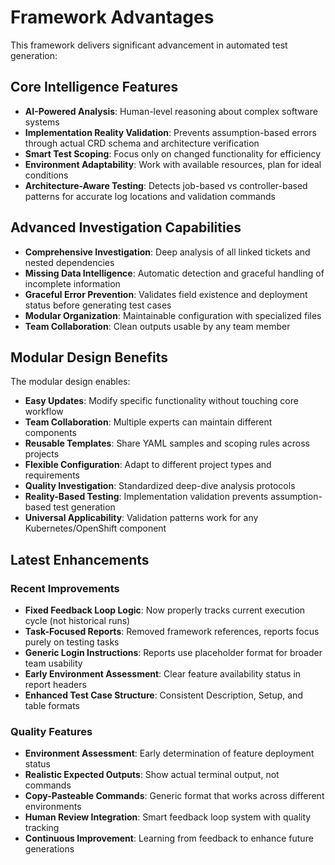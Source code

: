 # Framework Advantages

This framework delivers significant advancement in automated test generation:

## Core Intelligence Features
- **AI-Powered Analysis**: Human-level reasoning about complex software systems
- **Implementation Reality Validation**: Prevents assumption-based errors through actual CRD schema and architecture verification
- **Smart Test Scoping**: Focus only on changed functionality for efficiency
- **Environment Adaptability**: Work with available resources, plan for ideal conditions
- **Architecture-Aware Testing**: Detects job-based vs controller-based patterns for accurate log locations and validation commands

## Advanced Investigation Capabilities
- **Comprehensive Investigation**: Deep analysis of all linked tickets and nested dependencies
- **Missing Data Intelligence**: Automatic detection and graceful handling of incomplete information
- **Graceful Error Prevention**: Validates field existence and deployment status before generating test cases
- **Modular Organization**: Maintainable configuration with specialized files
- **Team Collaboration**: Clean outputs usable by any team member

## Modular Design Benefits
The modular design enables:
- **Easy Updates**: Modify specific functionality without touching core workflow
- **Team Collaboration**: Multiple experts can maintain different components  
- **Reusable Templates**: Share YAML samples and scoping rules across projects
- **Flexible Configuration**: Adapt to different project types and requirements
- **Quality Investigation**: Standardized deep-dive analysis protocols
- **Reality-Based Testing**: Implementation validation prevents assumption-based test generation
- **Universal Applicability**: Validation patterns work for any Kubernetes/OpenShift component

## Latest Enhancements

### Recent Improvements
- **Fixed Feedback Loop Logic**: Now properly tracks current execution cycle (not historical runs)
- **Task-Focused Reports**: Removed framework references, reports focus purely on testing tasks
- **Generic Login Instructions**: Reports use placeholder format for broader team usability
- **Early Environment Assessment**: Clear feature availability status in report headers
- **Enhanced Test Case Structure**: Consistent Description, Setup, and table formats

### Quality Features
- **Environment Assessment**: Early determination of feature deployment status
- **Realistic Expected Outputs**: Show actual terminal output, not commands
- **Copy-Pasteable Commands**: Generic format that works across different environments
- **Human Review Integration**: Smart feedback loop system with quality tracking
- **Continuous Improvement**: Learning from feedback to enhance future generations